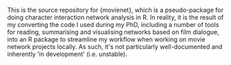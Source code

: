 This is the source repository for {movienet}, which is a pseudo-package for doing character interaction network analysis in R. In reality, it is the result of my converting the code I used during my PhD, including a number of tools for reading, summarising and visualising networks based on film dialogue, into an R package to streamline my workflow when working on movie network projects locally. As such, it's not particularly well-documented and inherently 'in development' (i.e. unstable). 

